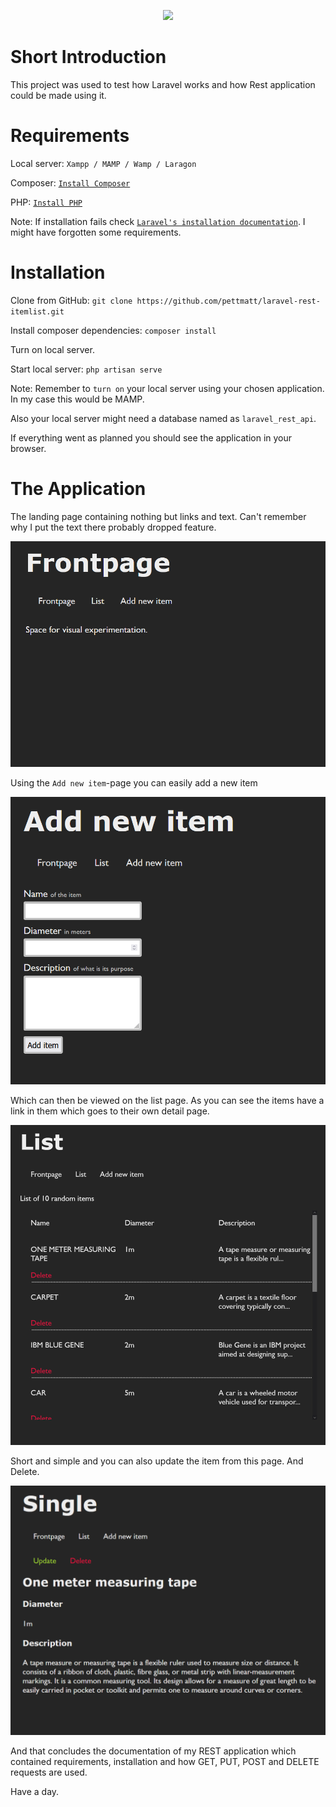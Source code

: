 <p align="center"><a href="https://laravel.com" target="_blank"><img src="https://raw.githubusercontent.com/laravel/art/master/logo-lockup/5%20SVG/2%20CMYK/1%20Full%20Color/laravel-logolockup-cmyk-red.svg" width="400"></a></p>

# Short Introduction

This project was used to test how Laravel works and how Rest application could be made using it.

# Requirements

Local server: ``Xampp / MAMP / Wamp / Laragon``

Composer: [`Install Composer`](https://getcomposer.org/)

PHP: [`Install PHP`](https://www.php.net/downloads)

Note: If installation fails check [`Laravel's installation documentation`](https://laravel.com/docs/8.x). I might have forgotten some requirements.
# Installation

Clone from GitHub: `git clone https://github.com/pettmatt/laravel-rest-itemlist.git`

Install composer dependencies: `composer install`

Turn on local server.

Start local server: `php artisan serve`

Note: Remember to ``turn on`` your local server using your chosen application. In my case this would be MAMP. 

Also your local server might need a database named as `laravel_rest_api`.

If everything went as planned you should see the application in your browser.

# The Application

The landing page containing nothing but links and text. Can't remember why I put the text there probably dropped feature.

![Landing page](./public/img/start.png)

Using the `Add new item`-page you can easily add a new item

![Add items to list](./public/img/add.png)

Which can then be viewed on the list page. As you can see the items have a link in them which goes to their own detail page.

![The list](./public/img/list.png)

Short and simple and you can also update the item from this page. And Delete.

![The list](./public/img/details.png)

And that concludes the documentation of my REST application which contained requirements, installation and how GET, PUT, POST and DELETE requests are used.

Have a day.